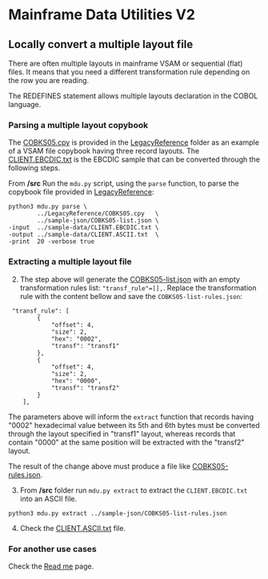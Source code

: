 # Mainframe Data Utilities V2

## Locally convert a multiple layout file

There are often multiple layouts in mainframe VSAM or sequential (flat) files. It means that you need a different transformation rule depending on the row you are reading.

The REDEFINES statement allows multiple layouts declaration in the COBOL language.

### Parsing a multiple layout copybook

The [COBKS05.cpy](/LegacyReference/COBKS05.cpy) is provided in the [LegacyReference](/LegacyReference/) folder as an example of a VSAM file copybook having three record layouts. The [CLIENT.EBCDIC.txt](sample-data/CLIENT.EBCDIC.txt) is the EBCDIC sample that can be converted through the following steps.

From **/src** Run the `mdu.py` script, using the `parse` function, to parse the copybook file provided in [LegacyReference](/LegacyReference):

```
python3 mdu.py parse \
        ../LegacyReference/COBKS05.cpy   \
        ../sample-json/COBKS05-list.json \
-input  ../sample-data/CLIENT.EBCDIC.txt \
-output ../sample-data/CLIENT.ASCII.txt  \
-print  20 -verbose true
```

### Extracting a multiple layout file

2. The step above will generate the [COBKS05-list.json](/sample-json/COBKS05-list.json) with an empty transformation rules list: `"transf_rule"=[],`. Replace the transformation rule with the content bellow and save the `COBKS05-list-rules.json`:

```
 "transf_rule": [
        {
            "offset": 4,
            "size": 2,
            "hex": "0002",
            "transf": "transf1"
        },
        {
            "offset": 4,
            "size": 2,
            "hex": "0000",
            "transf": "transf2"
        }
    ],
```

The parameters above will inform the `extract` function that records having "0002" hexadecimal value between its 5th and 6th bytes must be converted through the layout specified in "transf1" layout, whereas records that contain "0000" at the same position will be extracted with the "transf2" layout.

The result of the change above must produce a file like [COBKS05-rules.json](/sample-json/COBKS05-rules.json).

3. From **/src** folder run `mdu.py extract` to extract the `CLIENT.EBCDIC.txt` into an ASCII file.

```
python3 mdu.py extract ../sample-json/COBKS05-list-rules.json
```

4. Check the [CLIENT.ASCII.txt](/sample-data/CLIENT.ASCII.txt) file.

### For another use cases

Check the [Read me](/docs/readme.md) page.